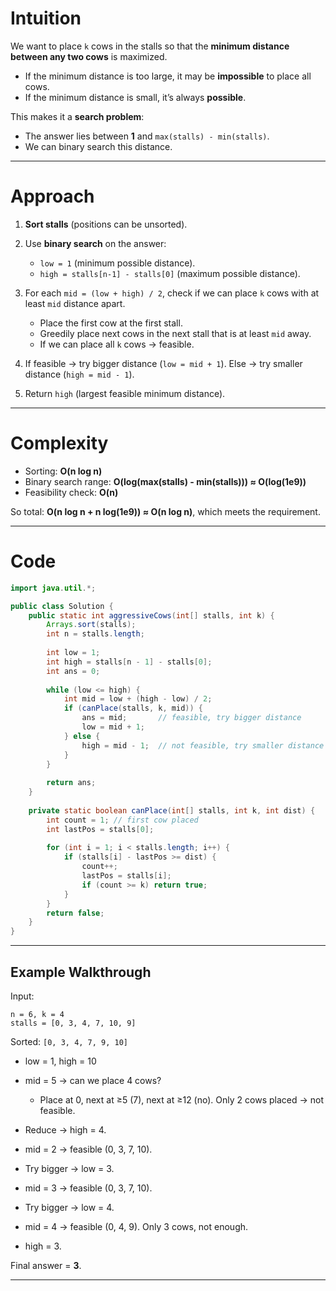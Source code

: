 # Intuition

We want to place `k` cows in the stalls so that the **minimum distance between any two cows** is maximized.

* If the minimum distance is too large, it may be **impossible** to place all cows.
* If the minimum distance is small, it’s always **possible**.

This makes it a **search problem**:

* The answer lies between **1** and `max(stalls) - min(stalls)`.
* We can binary search this distance.

---

# Approach

1. **Sort stalls** (positions can be unsorted).
2. Use **binary search** on the answer:

   * `low = 1` (minimum possible distance).
   * `high = stalls[n-1] - stalls[0]` (maximum possible distance).
3. For each `mid = (low + high) / 2`, check if we can place `k` cows with at least `mid` distance apart.

   * Place the first cow at the first stall.
   * Greedily place next cows in the next stall that is at least `mid` away.
   * If we can place all `k` cows → feasible.
4. If feasible → try bigger distance (`low = mid + 1`).
   Else → try smaller distance (`high = mid - 1`).
5. Return `high` (largest feasible minimum distance).

---

# Complexity

* Sorting: **O(n log n)**
* Binary search range: **O(log(max(stalls) - min(stalls))) ≈ O(log(1e9))**
* Feasibility check: **O(n)**

So total: **O(n log n + n log(1e9)) ≈ O(n log n)**, which meets the requirement.

---

# Code

```java
import java.util.*;

public class Solution {
    public static int aggressiveCows(int[] stalls, int k) {
        Arrays.sort(stalls);
        int n = stalls.length;
        
        int low = 1; 
        int high = stalls[n - 1] - stalls[0];
        int ans = 0;
        
        while (low <= high) {
            int mid = low + (high - low) / 2;
            if (canPlace(stalls, k, mid)) {
                ans = mid;       // feasible, try bigger distance
                low = mid + 1;
            } else {
                high = mid - 1;  // not feasible, try smaller distance
            }
        }
        
        return ans;
    }
    
    private static boolean canPlace(int[] stalls, int k, int dist) {
        int count = 1; // first cow placed
        int lastPos = stalls[0];
        
        for (int i = 1; i < stalls.length; i++) {
            if (stalls[i] - lastPos >= dist) {
                count++;
                lastPos = stalls[i];
                if (count >= k) return true;
            }
        }
        return false;
    }
}
```

---

## Example Walkthrough

Input:

```
n = 6, k = 4  
stalls = [0, 3, 4, 7, 10, 9]
```

Sorted: `[0, 3, 4, 7, 9, 10]`

* low = 1, high = 10
* mid = 5 → can we place 4 cows?

  * Place at 0, next at ≥5 (7), next at ≥12 (no). Only 2 cows placed → not feasible.
* Reduce → high = 4.
* mid = 2 → feasible (0, 3, 7, 10).
* Try bigger → low = 3.
* mid = 3 → feasible (0, 3, 7, 10).
* Try bigger → low = 4.
* mid = 4 → feasible (0, 4, 9). Only 3 cows, not enough.
* high = 3.

Final answer = **3**.

---
